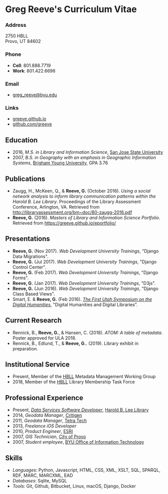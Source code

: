# Greg Reeve's Curriculum Vitae

### Address

2750 HBLL  
Provo, UT 84602

### Phone

- **Cell**: 801.888.7719
- **Work**: 801.422.6696

### Email

- <greg_reeve@byu.edu>

### Links

- [greeve.github.io][github-site]
- [github.com/greeve][github-account]

## Education

- 2016, *M.S. in Library and Information Science*, [San Jose State University][sjsu]
- 2007, *B.S. in Geography with an emphasis in Geographic Information Systems*, [Brigham Young University][byu], GPA 3.76 

## Publications

- Zaugg, H., McKeen, Q., & __Reeve, G.__ (October 2016). *Using a social network analysis to inform library communication patterns within the Harold B. Lee Library*. Proceedings of the Library Assessment Conference, Arlington, VA. Retrieved from <http://libraryassessment.org/bm~doc/80-zaugg-2016.pdf>
- __Reeve, G.__ (2016). *Masters of Library and Information Science Portfolio*. Retrieved from <https://greeve.github.io/eportfolio/>

## Presentations

- __Reeve, G.__ (Nov 2017). *Web Development University Trainings*, "Django Data Migrations".
- __Reeve, G.__ (Jul 2017). *Web Development University Trainings*, "Django Control Center".
- __Reeve, G.__ (Feb 2017). *Web Development University Trainings*, "Django Forms".
- __Reeve, G.__ (Jan 2017). *Web Development University Trainings*, "D3js".
- __Reeve, G.__ (Jun 2016). *Web Development University Trainings*, "Django Class Based Views".
- Smart, E. & __Reeve, G.__ (Feb 2016). [*The First Utah Symposium on the Digital Humanities*][dhu1], "Digital Humanities and Digital Libraries".

## Current Research

- Rennick, B., __Reeve, G.__, & Hansen, C. (2018). *ATOM: A table of metadata*. Poster approved for ULA 2018.
- Rennick, B., Edlund, T., & __Reeve, G.__. (2019). Library exhibit in preparation.

## Institutional Service

- Present, Member of the [HBLL][hbll] Metadata Management Working Group
- 2018, Member of the [HBLL][hbll] Library Membership Task Force

## Professional Experience

- Present, [*Data Services Software Developer*][personnel], [Harold B. Lee Library][hbll]
- 2014, *Geodata Manager*, [Critigen][critigen]
- 2011, *Geodata Manager*, [Tetra Tech][tt]
- 2013, *Freelance iOS Developer*
- 2010, *Product Engineer*, [ESRI][esri]
- 2007, *GIS Technician*, [City of Provo][provo-city]
- 2007, *Student employee*, [BYU Office of Information Technology][oit]

## Skills

- *Languages*: Python, Javascript, HTML, CSS, XML, XSLT, SQL, SPARQL, RDF, MARC, MARCXML, EAD
- *Databases*: Sqlite, MySQL
- *Tools*: Git, Github, Bitbucket, Linux, macOS, Django, Docker

[github-site]: https://greeve.github.io
[github-account]: https://github.com/greeve
[sjsu]: https://www.sjsu.edu
[byu]: https://byu.edu
[hbll]: https://lib.byu.edu
[personnel]: https://lib.byu.edu/directory/greg-reeve/
[critigen]: http://www.critigen.com/
[ivm]: http://www.fs.fed.us/ivm/
[usfs-agol]: http://usfs.maps.arcgis.com/
[lwcf]: http://www.fs.fed.us/land/staff/LWCF/
[tt]: http://tetratech.com/
[esri]: http://esri.com/
[provo-city]: http://www.provo.org/
[oit]: https://it.byu.edu/
[dhu1]: https://web.archive.org/web/20160826211035/http://dhu1.byu.edu:80/
